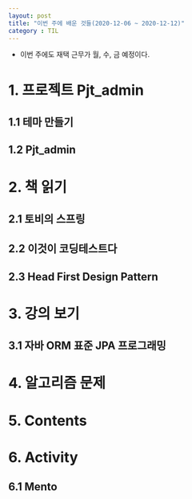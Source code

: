 ```yaml
---
layout: post
title: "이번 주에 배운 것들(2020-12-06 ~ 2020-12-12)"
category : TIL
---
```


- 이번 주에도 재택 근무가 월, 수, 금 예정이다.



# 1. 프로젝트 Pjt_admin

## 1.1 테마 만들기

## 1.2 Pjt_admin




# 2. 책 읽기



## 2.1 토비의 스프링

## 2.2 이것이 코딩테스트다

## 2.3 Head First Design Pattern





# 3. 강의 보기



## 3.1 자바 ORM 표준 JPA 프로그래밍



# 4. 알고리즘 문제



# 5. Contents




# 6. Activity

## 6.1 Mento

